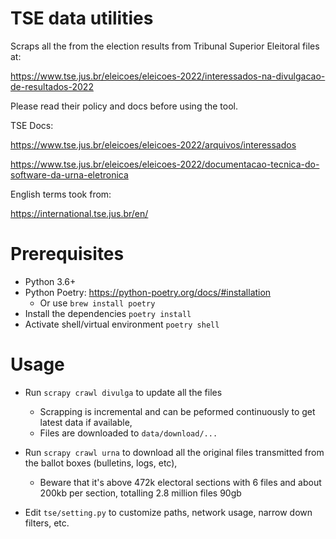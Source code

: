 # TSE data utilities

Scraps all the from the election results from Tribunal Superior Eleitoral files at:

https://www.tse.jus.br/eleicoes/eleicoes-2022/interessados-na-divulgacao-de-resultados-2022

Please read their policy and docs before using the tool.

TSE Docs:

https://www.tse.jus.br/eleicoes/eleicoes-2022/arquivos/interessados

https://www.tse.jus.br/eleicoes/eleicoes-2022/documentacao-tecnica-do-software-da-urna-eletronica

English terms took from: 

https://international.tse.jus.br/en/

# Prerequisites
- Python 3.6+
- Python Poetry: https://python-poetry.org/docs/#installation 
  - Or use `brew install poetry`
- Install the dependencies `poetry install`
- Activate shell/virtual environment `poetry shell`

# Usage
- Run `scrapy crawl divulga` to update all the files
  - Scrapping is incremental and can be peformed continuously to get latest data if available, 
  - Files are downloaded to `data/download/...`

- Run `scrapy crawl urna` to download all the original files transmitted from the ballot boxes (bulletins, logs, etc), 
  - Beware that it's above 472k electoral sections with 6 files and about 200kb per section, totalling 2.8 million files 90gb

- Edit `tse/setting.py` to customize paths, network usage, narrow down filters, etc.